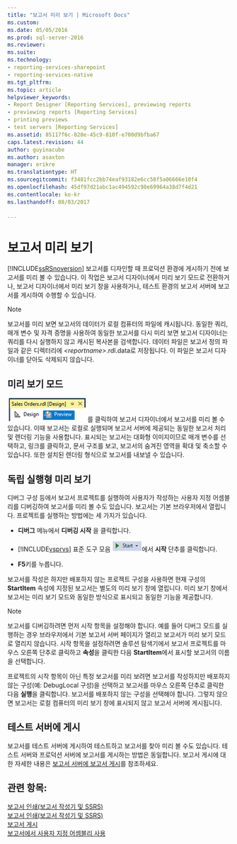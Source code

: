 ```yaml
---
title: "보고서 미리 보기 | Microsoft Docs"
ms.custom: 
ms.date: 05/05/2016
ms.prod: sql-server-2016
ms.reviewer: 
ms.suite: 
ms.technology:
- reporting-services-sharepoint
- reporting-services-native
ms.tgt_pltfrm: 
ms.topic: article
helpviewer_keywords:
- Report Designer [Reporting Services], previewing reports
- previewing reports [Reporting Services]
- printing previews
- test servers [Reporting Services]
ms.assetid: 85117f6c-828e-45c9-810f-e700d9bfba67
caps.latest.revision: 44
author: guyinacube
ms.author: asaxton
manager: erikre
ms.translationtype: HT
ms.sourcegitcommit: f3481fcc2bb74eaf93182e6cc58f5a06666e10f4
ms.openlocfilehash: 45df97d21abc1ac494592c98e69964a38d7f4d21
ms.contentlocale: ko-kr
ms.lasthandoff: 08/03/2017

---
```

# <a name="previewing-reports"></a>보고서 미리 보기
  [!INCLUDE[ssRSnoversion](../../includes/ssrsnoversion-md.md)] 보고서를 디자인할 때 프로덕션 환경에 게시하기 전에 보고서를 미리 볼 수 있습니다. 이 작업은 보고서 디자이너에서 미리 보기 모드로 전환하거나, 보고서 디자이너에서 미리 보기 창을 사용하거나, 테스트 환경의 보고서 서버에 보고서를 게시하여 수행할 수 있습니다.  
  
> [!NOTE]  
>  보고서를 미리 보면 보고서의 데이터가 로컬 컴퓨터의 파일에 캐시됩니다. 동일한 쿼리, 매개 변수 및 자격 증명을 사용하여 동일한 보고서를 다시 미리 보면 보고서 디자이너는 쿼리를 다시 실행하지 않고 캐시된 복사본을 검색합니다. 데이터 파일은 보고서 정의 파일과 같은 디렉터리에 *\<reportname>*.rdl.data로 저장됩니다. 이 파일은 보고서 디자이너를 닫아도 삭제되지 않습니다.  
  
## <a name="preview-mode"></a>미리 보기 모드  
 ![ssrs_ssdt_preview](../../reporting-services/media/ssrs-ssdt-preview.png "ssrs_ssdt_preview")를 클릭하여 보고서 디자이너에서 보고서를 미리 볼 수 있습니다. 이때 보고서는 로컬로 실행되며 보고서 서버에 제공되는 동일한 보고서 처리 및 렌더링 기능을 사용합니다. 표시되는 보고서는 대화형 이미지이므로 매개 변수를 선택하고, 링크를 클릭하고, 문서 구조를 보고, 보고서의 숨겨진 영역을 확대 및 축소할 수 있습니다. 또한 설치된 렌더링 형식으로 보고서를 내보낼 수 있습니다.  
  
## <a name="standalone-preview"></a>독립 실행형 미리 보기  
 디버그 구성 등에서 보고서 프로젝트를 실행하여 사용자가 작성하는 사용자 지정 어셈블리를 디버깅하여 보고서를 미리 볼 수도 있습니다. 보고서는 기본 브라우저에서 열립니다. 프로젝트를 실행하는 방법에는 세 가지가 있습니다.  
  
-   **디버그** 메뉴에서 **디버깅 시작** 을 클릭합니다.  
  
-   [!INCLUDE[vsprvs](../../includes/vsprvs-md.md)] 표준 도구 모음 ![ssrs_ssdt_startdebug](../../reporting-services/reports/media/ssrs-ssdt-startdebug.png "ssrs_ssdt_startdebug")에서 **시작** 단추를 클릭합니다.  
  
-   **F5**키를 누릅니다.  
  
 보고서를 작성은 하지만 배포하지 않는 프로젝트 구성을 사용하면 현재 구성의 **StartItem** 속성에 지정된 보고서는 별도의 미리 보기 창에 열립니다. 미리 보기 창에서 보고서는 미리 보기 모드와 동일한 방식으로 표시되고 동일한 기능을 제공합니다.  
  
> [!NOTE]  
>  보고서를 디버깅하려면 먼저 시작 항목을 설정해야 합니다. 예를 들어 디버그 모드를 실행하는 경우 브라우저에서 기본 보고서 서버 페이지가 열리고 보고서가 미리 보기 모드로 열리지 않습니다. 시작 항목을 설정하려면 솔루션 탐색기에서 보고서 프로젝트를 마우스 오른쪽 단추로 클릭하고 **속성**을 클릭한 다음 **StartItem**에서 표시할 보고서의 이름을 선택합니다.  
  
 프로젝트의 시작 항목이 아닌 특정 보고서를 미리 보려면 보고서를 작성하지만 배포하지 않는 구성(예: DebugLocal 구성)을 선택하고 보고서를 마우스 오른쪽 단추로 클릭한 다음 **실행**을 클릭합니다. 보고서를 배포하지 않는 구성을 선택해야 합니다. 그렇지 않으면 보고서는 로컬 컴퓨터의 미리 보기 창에 표시되지 않고 보고서 서버에 게시됩니다.  
  
## <a name="publishing-to-a-test-server"></a>테스트 서버에 게시  
 보고서를 테스트 서버에 게시하여 테스트하고 보고서를 찾아 미리 볼 수도 있습니다. 테스트 서버와 프로덕션 서버에 보고서를 게시하는 방법은 동일합니다. 보고서 게시에 대한 자세한 내용은 [보고서 서버에 보고서 게시](../../reporting-services/reports/publishing-reports-to-a-report-server.md)를 참조하세요.  
  
## <a name="see-also"></a>관련 항목:  
 [보고서 인쇄&#40;보고서 작성기 및 SSRS&#41;](../../reporting-services/report-builder/print-reports-report-builder-and-ssrs.md)   
 [보고서 인쇄&#40;보고서 작성기 및 SSRS&#41;](../../reporting-services/report-builder/print-a-report-report-builder-and-ssrs.md)   
 [보고서 게시](http://msdn.microsoft.com/library/ef5a514e-e818-4041-a8b0-15835f9a046b)   
 [보고서에서 사용자 지정 어셈블리 사용](../../reporting-services/custom-assemblies/using-custom-assemblies-with-reports.md)  
  
  

